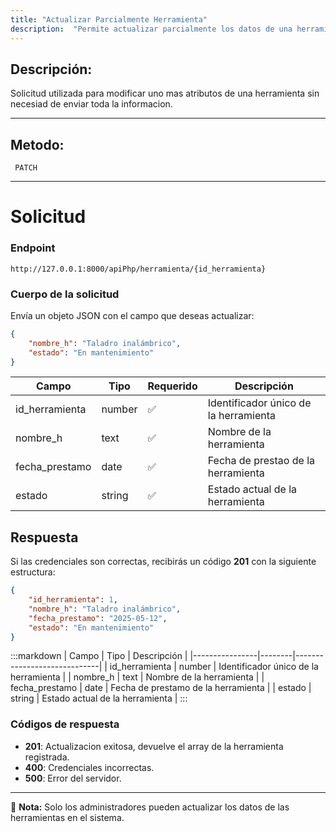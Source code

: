 ```yaml
---
title: "Actualizar Parcialmente Herramienta"
description:  "Permite actualizar parcialmente los datos de una herramienta en el sistema."
---
```



## Descripción:
Solicitud utilizada para modificar uno mas atributos de una herramienta sin necesiad de enviar toda la informacion.

---


## Metodo: 
```
 PATCH
```
---


# **Solicitud**

### **Endpoint**
```
http://127.0.0.1:8000/apiPhp/herramienta/{id_herramienta}
```

### **Cuerpo de la solicitud**
Envía un objeto JSON con el campo que deseas actualizar:

```json
{
    "nombre_h": "Taladro inalámbrico",
    "estado": "En mantenimiento"
}
```

| Campo           | Tipo   | Requerido | Descripción                |
|----------------|--------|-----------|-----------------------------|
| id_herramienta             | number | ✅       | Identificador único de la herramienta   |
| nombre_h       | text   | ✅       | Nombre de la herramienta      |
| fecha_prestamo | date   | ✅       | Fecha de prestao de la herramienta     |
| estado         | string | ✅       | Estado actual de la herramienta     |


## **Respuesta**

Si las credenciales son correctas, recibirás un código **201** con la siguiente estructura:

```json
{
    "id_herramienta": 1,
    "nombre_h": "Taladro inalámbrico",
    "fecha_prestamo": "2025-05-12",
    "estado": "En mantenimiento"
}
```

:::markdown
| Campo           | Tipo   | Descripción                |
|----------------|--------|-----------------------------|
| id_herramienta             | number | Identificador único de la herramienta  |
| nombre_h       | text   | Nombre de la herramienta      |
| fecha_prestamo | date   | Fecha de prestamo de la herramienta     |
| estado         | string | Estado actual de la herramienta      |
:::


### **Códigos de respuesta**
- **201**: Actualizacion exitosa, devuelve el array de la herramienta registrada.
- **400**: Credenciales incorrectas.
- **500**: Error del servidor.

---

📄 **Nota:**  Solo los administradores pueden actualizar los datos de las herramientas en el sistema.